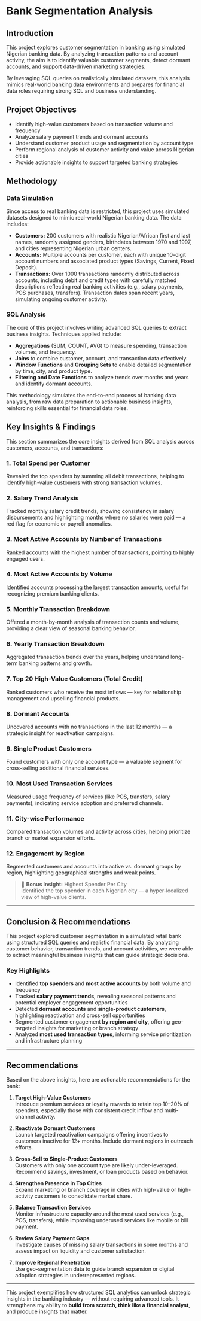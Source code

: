 # Bank Segmentation Analysis

## Introduction
This project explores customer segmentation in banking using simulated Nigerian banking data. By analyzing transaction patterns and account activity, the aim is to identify valuable customer segments, detect dormant accounts, and support data-driven marketing strategies.  

By leveraging SQL queries on realistically simulated datasets, this analysis mimics real-world banking data environments and prepares for financial data roles requiring strong SQL and business understanding.

## Project Objectives
- Identify high-value customers based on transaction volume and frequency  
- Analyze salary payment trends and dormant accounts  
- Understand customer product usage and segmentation by account type  
- Perform regional analysis of customer activity and value across Nigerian cities  
- Provide actionable insights to support targeted banking strategies  

## Methodology

### Data Simulation  
Since access to real banking data is restricted, this project uses simulated datasets designed to mimic real-world Nigerian banking data. The data includes:  
- **Customers:** 200 customers with realistic Nigerian/African first and last names, randomly assigned genders, birthdates between 1970 and 1997, and cities representing Nigerian urban centers.  
- **Accounts:** Multiple accounts per customer, each with unique 10-digit account numbers and associated product types (Savings, Current, Fixed Deposit).  
- **Transactions:** Over 1000 transactions randomly distributed across accounts, including debit and credit types with carefully matched descriptions reflecting real banking activities (e.g., salary payments, POS purchases, transfers). Transaction dates span recent years, simulating ongoing customer activity.

### SQL Analysis  
The core of this project involves writing advanced SQL queries to extract business insights. Techniques applied include:  
- **Aggregations** (SUM, COUNT, AVG) to measure spending, transaction volumes, and frequency.  
- **Joins** to combine customer, account, and transaction data effectively.  
- **Window Functions** and **Grouping Sets** to enable detailed segmentation by time, city, and product type.  
- **Filtering and Date Functions** to analyze trends over months and years and identify dormant accounts.  

This methodology simulates the end-to-end process of banking data analysis, from raw data preparation to actionable business insights, reinforcing skills essential for financial data roles.

## Key Insights & Findings

This section summarizes the core insights derived from SQL analysis across customers, accounts, and transactions:

### 1. Total Spend per Customer  
Revealed the top spenders by summing all debit transactions, helping to identify high-value customers with strong transaction volumes.

### 2. Salary Trend Analysis  
Tracked monthly salary credit trends, showing consistency in salary disbursements and highlighting months where no salaries were paid — a red flag for economic or payroll anomalies.

### 3. Most Active Accounts by Number of Transactions  
Ranked accounts with the highest number of transactions, pointing to highly engaged users.

### 4. Most Active Accounts by Volume  
Identified accounts processing the largest transaction amounts, useful for recognizing premium banking clients.

### 5. Monthly Transaction Breakdown  
Offered a month-by-month analysis of transaction counts and volume, providing a clear view of seasonal banking behavior.

### 6. Yearly Transaction Breakdown  
Aggregated transaction trends over the years, helping understand long-term banking patterns and growth.

### 7. Top 20 High-Value Customers (Total Credit)  
Ranked customers who receive the most inflows — key for relationship management and upselling financial products.

### 8. Dormant Accounts  
Uncovered accounts with no transactions in the last 12 months — a strategic insight for reactivation campaigns.

### 9. Single Product Customers  
Found customers with only one account type — a valuable segment for cross-selling additional financial services.

### 10. Most Used Transaction Services  
Measured usage frequency of services (like POS, transfers, salary payments), indicating service adoption and preferred channels.

### 11. City-wise Performance  
Compared transaction volumes and activity across cities, helping prioritize branch or market expansion efforts.

### 12. Engagement by Region  
Segmented customers and accounts into active vs. dormant groups by region, highlighting geographical strengths and weak points.

> 🔹 **Bonus Insight:** Highest Spender Per City  
Identified the top spender in each Nigerian city — a hyper-localized view of high-value clients.

---

## Conclusion & Recommendations

This project explored customer segmentation in a simulated retail bank using structured SQL queries and realistic financial data. By analyzing customer behavior, transaction trends, and account activities, we were able to extract meaningful business insights that can guide strategic decisions.

### Key Highlights

- Identified **top spenders** and **most active accounts** by both volume and frequency
- Tracked **salary payment trends**, revealing seasonal patterns and potential employer engagement opportunities
- Detected **dormant accounts** and **single-product customers**, highlighting reactivation and cross-sell opportunities
- Segmented customer engagement **by region and city**, offering geo-targeted insights for marketing or branch strategy
- Analyzed **most used transaction types**, informing service prioritization and infrastructure planning

---

## Recommendations

Based on the above insights, here are actionable recommendations for the bank:

1. **Target High-Value Customers**  
   Introduce premium services or loyalty rewards to retain top 10–20% of spenders, especially those with consistent credit inflow and multi-channel activity.

2. **Reactivate Dormant Customers**  
   Launch targeted reactivation campaigns offering incentives to customers inactive for 12+ months. Include dormant regions in outreach efforts.

3. **Cross-Sell to Single-Product Customers**  
   Customers with only one account type are likely under-leveraged. Recommend savings, investment, or loan products based on behavior.

4. **Strengthen Presence in Top Cities**  
   Expand marketing or branch coverage in cities with high-value or high-activity customers to consolidate market share.

5. **Balance Transaction Services**  
   Monitor infrastructure capacity around the most used services (e.g., POS, transfers), while improving underused services like mobile or bill payment.

6. **Review Salary Payment Gaps**  
   Investigate causes of missing salary transactions in some months and assess impact on liquidity and customer satisfaction.

7. **Improve Regional Penetration**  
   Use geo-segmentation data to guide branch expansion or digital adoption strategies in underrepresented regions.

---

This project exemplifies how structured SQL analytics can unlock strategic insights in the banking industry — without requiring advanced tools. It strengthens my ability to **build from scratch, think like a financial analyst**, and produce insights that matter.

